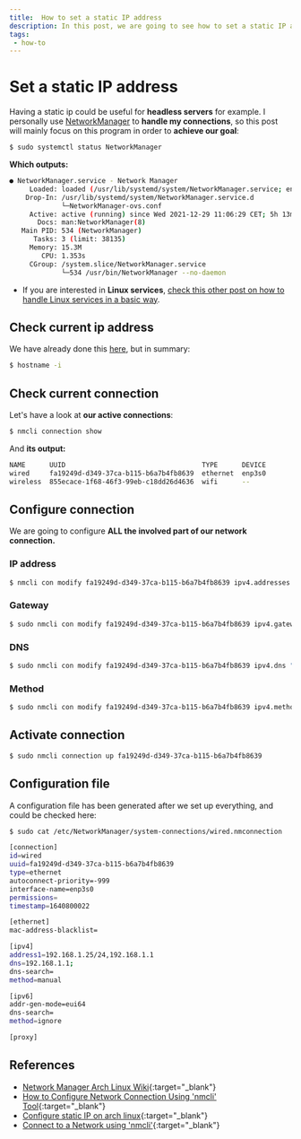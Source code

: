```yaml
---
title:  How to set a static IP address
description: In this post, we are going to see how to set a static IP address on Linux. 
tags: 
 - how-to
---
```


# Set a static IP address

Having a static ip could be useful for **headless servers** for example. I personally use [NetworkManager](https://wiki.archlinux.org/title/NetworkManager) to **handle my connections**, so this post will mainly focus on this program in order to **achieve our goal**:

```bash
$ sudo systemctl status NetworkManager
```

**Which outputs:** 

```bash
● NetworkManager.service - Network Manager
     Loaded: loaded (/usr/lib/systemd/system/NetworkManager.service; enabled; vendor preset: disabled)
    Drop-In: /usr/lib/systemd/system/NetworkManager.service.d
             └─NetworkManager-ovs.conf
     Active: active (running) since Wed 2021-12-29 11:06:29 CET; 5h 13min ago
       Docs: man:NetworkManager(8)
   Main PID: 534 (NetworkManager)
      Tasks: 3 (limit: 38135)
     Memory: 15.3M
        CPU: 1.353s
     CGroup: /system.slice/NetworkManager.service
             └─534 /usr/bin/NetworkManager --no-daemon
```

 - If you are interested in **Linux services**, [check this other post on how to handle Linux services in a basic way](handle-linux-services).  

## Check current ip address

We have already done this [here](find-your-ip-address), but in summary:

```bash
$ hostname -i
```

## Check current connection

Let's have a look at **our active connections**:

```bash
$ nmcli connection show
```

And **its output:**

```bash
NAME      UUID                                  TYPE      DEVICE 
wired     fa19249d-d349-37ca-b115-b6a7b4fb8639  ethernet  enp3s0 
wireless  855ecace-1f68-46f3-99eb-c18dd26d4636  wifi      --    
```

## Configure connection

We are going to configure **ALL the involved part of our network connection.**

### IP address

```bash
$ nmcli con modify fa19249d-d349-37ca-b115-b6a7b4fb8639 ipv4.addresses 192.168.1.25/24
```

### Gateway

```bash
$ sudo nmcli con modify fa19249d-d349-37ca-b115-b6a7b4fb8639 ipv4.gateway 192.168.1.1
```

### DNS

```bash
$ sudo nmcli con modify fa19249d-d349-37ca-b115-b6a7b4fb8639 ipv4.dns "192.168.1.1"
```

### Method

```bash
$ sudo nmcli con modify fa19249d-d349-37ca-b115-b6a7b4fb8639 ipv4.method manual
```

## Activate connection

```bash
$ sudo nmcli connection up fa19249d-d349-37ca-b115-b6a7b4fb8639
```

## Configuration file 

A configuration file has been generated after we set up everything, and could be checked here:

```bash
$ sudo cat /etc/NetworkManager/system-connections/wired.nmconnection 
```

```bash
[connection]
id=wired
uuid=fa19249d-d349-37ca-b115-b6a7b4fb8639
type=ethernet
autoconnect-priority=-999
interface-name=enp3s0
permissions=
timestamp=1640800022

[ethernet]
mac-address-blacklist=

[ipv4]
address1=192.168.1.25/24,192.168.1.1
dns=192.168.1.1;
dns-search=
method=manual

[ipv6]
addr-gen-mode=eui64
dns-search=
method=ignore

[proxy]
```

## References

 - [Network Manager Arch Linux Wiki](https://wiki.archlinux.org/title/NetworkManager){:target="_blank"}
 - [How to Configure Network Connection Using 'nmcli' Tool](https://www.tecmint.com/nmcli-configure-network-connection/){:target="_blank"}
 - [Configure static IP on arch linux](https://nanxiao.me/en/configure-static-ip-address-on-arch-linux/){:target="_blank"}
 - [Connect to a Network using 'nmcli'](https://docs.fedoraproject.org/en-US/Fedora/25/html/Networking_Guide/sec-Connecting_to_a_Network_Using_nmcli.html){:target="_blank"}